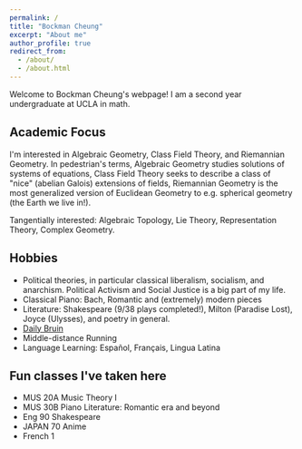 ```yaml
---
permalink: /
title: "Bockman Cheung"
excerpt: "About me"
author_profile: true
redirect_from: 
  - /about/
  - /about.html
---
```



Welcome to Bockman Cheung's webpage! I am a second year undergraduate at UCLA in math. 

Academic Focus
------
I'm interested in Algebraic Geometry, Class Field Theory, and Riemannian Geometry. In pedestrian's terms, Algebraic Geometry studies solutions of systems of equations, Class Field Theory seeks to describe a class of "nice" (abelian Galois) extensions of fields, Riemannian Geometry is the most generalized version of Euclidean Geometry to e.g. spherical geometry (the Earth we live in!).

Tangentially interested: Algebraic Topology, Lie Theory, Representation Theory, Complex Geometry.

Hobbies
------
* Political theories, in particular classical liberalism, socialism, and anarchism. Political Activism and Social Justice is a big part of my life.
* Classical Piano: Bach, Romantic and (extremely) modern pieces
* Literature: Shakespeare (9/38 plays completed!), Milton (Paradise Lost), Joyce (Ulysses), and poetry in general.
* <a href="https://dailybruin.com/author/bockman-cheung"> Daily Bruin </a> 
* Middle-distance Running 
* Language Learning: Español, Français, Lingua Latina

Fun classes I've taken here
------
* MUS 20A Music Theory I
* MUS 30B Piano Literature: Romantic era and beyond
* Eng 90 Shakespeare
* JAPAN 70 Anime
* French 1

